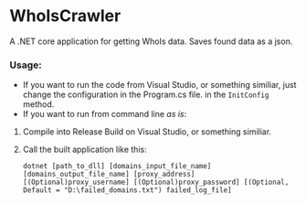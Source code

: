 # WhoIsCrawler

A .NET core application for getting WhoIs data. Saves found data as a json.
### Usage:
* If you want to run the code from Visual Studio, or something similiar, just change the configuration in the Program.cs file. in the `InitConfig` method.
* If you want to run from command line *as is*: 
1. Compile into Release Build on Visual Studio, or something similiar.
2. Call the built application like this:
 
     `dotnet [path_to_dll] [domains_input_file_name] [domains_output_file_name] [proxy_address] [(Optional)proxy_username] [(Optional)proxy_password] [(Optional, Default = "D:\failed_domains.txt") failed_log_file]`
